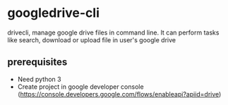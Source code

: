 # googledrive-cli

drivecli, manage google drive files in command line. It can perform tasks like search, download or upload file in user's google drive

## prerequisites

* Need python 3
* Create project in google developer console (https://console.developers.google.com/flows/enableapi?apiid=drive)
